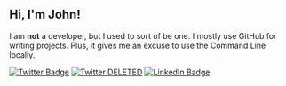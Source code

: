 ## Hi, I'm John!

I am **not** a developer, but I used to sort of be one. I mostly use GitHub for writing projects. Plus, it gives me an excuse to use the Command Line locally.

[![Twitter Badge](https://img.shields.io/badge/Twitter-Profile-informational?style=flat&logo=twitter&logoColor=white&color=1CA2F1)](#)
[![Twitter DELETED](https://img.shields.io/badge/Twitter-DELETED-critical?style=flat&logo=twitter)](#)
[![LinkedIn Badge](https://img.shields.io/badge/LinkedIn-Profile-informational?style=flat&logo=linkedin&logoColor=white&color=0D76A8)](https://www.linkedin.com/in/johnragozzine/)
